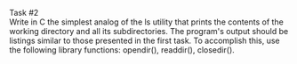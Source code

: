 Task #2					
Write in C the simplest analog of the ls utility that prints the contents of the working directory and all its subdirectories. The program's output should be listings similar to those presented in the first task. To accomplish this, use the following library functions: opendir(), readdir(), closedir(). 
